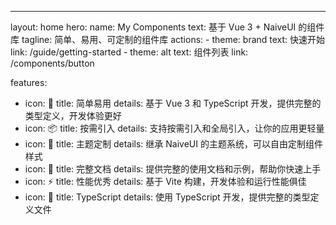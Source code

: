 ---
layout: home
hero:
  name: My Components
  text: 基于 Vue 3 + NaiveUI 的组件库
  tagline: 简单、易用、可定制的组件库
  actions:
    - theme: brand
      text: 快速开始
      link: /guide/getting-started
    - theme: alt
      text: 组件列表
      link: /components/button

features:
  - icon: 🚀
    title: 简单易用
    details: 基于 Vue 3 和 TypeScript 开发，提供完整的类型定义，开发体验更好
  - icon: 📦
    title: 按需引入
    details: 支持按需引入和全局引入，让你的应用更轻量
  - icon: 🎨
    title: 主题定制
    details: 继承 NaiveUI 的主题系统，可以自由定制组件样式
  - icon: 📝
    title: 完整文档
    details: 提供完整的使用文档和示例，帮助你快速上手
  - icon: ⚡️
    title: 性能优秀
    details: 基于 Vite 构建，开发体验和运行性能俱佳
  - icon: 🔧
    title: TypeScript
    details: 使用 TypeScript 开发，提供完整的类型定义文件 